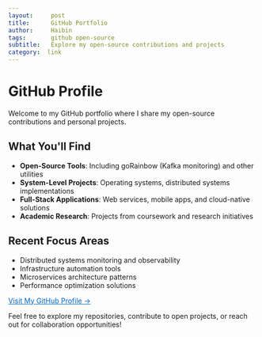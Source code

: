 ```yaml
---
layout:     post
title:      GitHub Portfolio
author:     Haibin
tags:		github open-source
subtitle:  	Explore my open-source contributions and projects
category:  link
---
```


# GitHub Profile

Welcome to my GitHub portfolio where I share my open-source contributions and personal projects.

## What You'll Find

- **Open-Source Tools**: Including goRainbow (Kafka monitoring) and other utilities
- **System-Level Projects**: Operating systems, distributed systems implementations
- **Full-Stack Applications**: Web services, mobile apps, and cloud-native solutions
- **Academic Research**: Projects from coursework and research initiatives

## Recent Focus Areas

- Distributed systems monitoring and observability
- Infrastructure automation tools
- Microservices architecture patterns
- Performance optimization solutions

<a href="https://github.com/HarbinZhang?tab=repositories" style="color: rgb(0,102,204)">Visit My GitHub Profile →</a>

Feel free to explore my repositories, contribute to open projects, or reach out for collaboration opportunities!